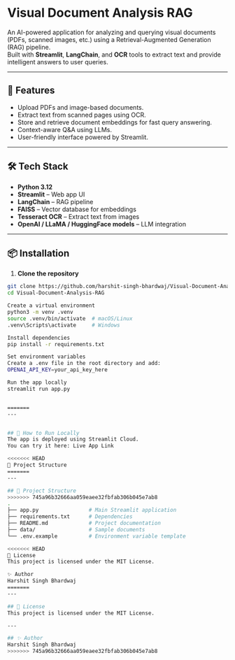 # Visual Document Analysis RAG

An AI-powered application for analyzing and querying visual documents (PDFs, scanned images, etc.) using a Retrieval-Augmented Generation (RAG) pipeline.  
Built with **Streamlit**, **LangChain**, and **OCR** tools to extract text and provide intelligent answers to user queries.

---

## 🚀 Features
- Upload PDFs and image-based documents.
- Extract text from scanned pages using OCR.
- Store and retrieve document embeddings for fast query answering.
- Context-aware Q&A using LLMs.
- User-friendly interface powered by Streamlit.

---

## 🛠️ Tech Stack
- **Python 3.12**
- **Streamlit** – Web app UI
- **LangChain** – RAG pipeline
- **FAISS** – Vector database for embeddings
- **Tesseract OCR** – Extract text from images
- **OpenAI / LLaMA / HuggingFace models** – LLM integration

---

## 📦 Installation
1. **Clone the repository**
```bash
git clone https://github.com/harshit-singh-bhardwaj/Visual-Document-Analysis-RAG.git
cd Visual-Document-Analysis-RAG

Create a virtual environment
python3 -m venv .venv
source .venv/bin/activate  # macOS/Linux
.venv\Scripts\activate     # Windows

Install dependencies
pip install -r requirements.txt

Set environment variables
Create a .env file in the root directory and add:
OPENAI_API_KEY=your_api_key_here

Run the app locally
streamlit run app.py


=======
---


## 🧪 How to Run Locally
The app is deployed using Streamlit Cloud.
You can try it here: Live App Link

<<<<<<< HEAD
📄 Project Structure
=======
---

## 📄 Project Structure
>>>>>>> 745a96b32666aa059eaee32fbfab306b045e7ab8
.
├── app.py                # Main Streamlit application
├── requirements.txt      # Dependencies
├── README.md             # Project documentation
├── data/                 # Sample documents
└── .env.example          # Environment variable template

<<<<<<< HEAD
📜 License
This project is licensed under the MIT License.

✨ Author
Harshit Singh Bhardwaj
=======
---

## 📜 License
This project is licensed under the MIT License.

---

## ✨ Author
Harshit Singh Bhardwaj
>>>>>>> 745a96b32666aa059eaee32fbfab306b045e7ab8
